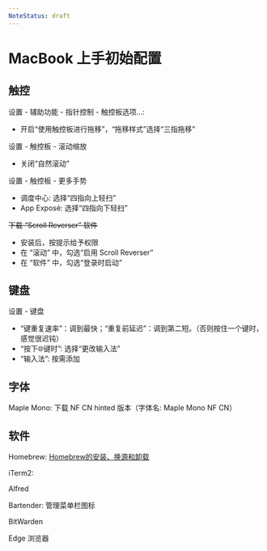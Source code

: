 ```yaml
---
NoteStatus: draft
---
```


# MacBook 上手初始配置

## 触控

设置 - 辅助功能 - 指针控制 - 触控板选项...:

* 开启“使用触控板进行拖移”，“拖移样式”选择“三指拖移”

设置 - 触控板 - 滚动缩放

* 关闭“自然滚动”

设置 - 触控板 - 更多手势

* 调度中心: 选择“四指向上轻扫”
* App Exposé: 选择“四指向下轻扫”

~~下载 “Scroll Reverser” 软件~~

* 安装后，按提示给予权限
* 在 “滚动” 中，勾选“启用 Scroll Reverser”
* 在 “软件” 中，勾选“登录时启动”

## 键盘

设置 - 键盘

* “键重复速率”：调到最快；“重复前延迟”：调到第二短。（否则按住一个键时，感觉很迟钝）
* “按下🌐键时”: 选择“更改输入法”
* “输入法”: 按需添加

## 字体

Maple Mono: 下载 NF CN hinted 版本（字体名: Maple Mono NF CN）

## 软件

Homebrew: [Homebrew的安装、换源和卸载](./Homebrew的安装、换源和卸载.md)

iTerm2:

Alfred

Bartender: 管理菜单栏图标

BitWarden

Edge 浏览器
